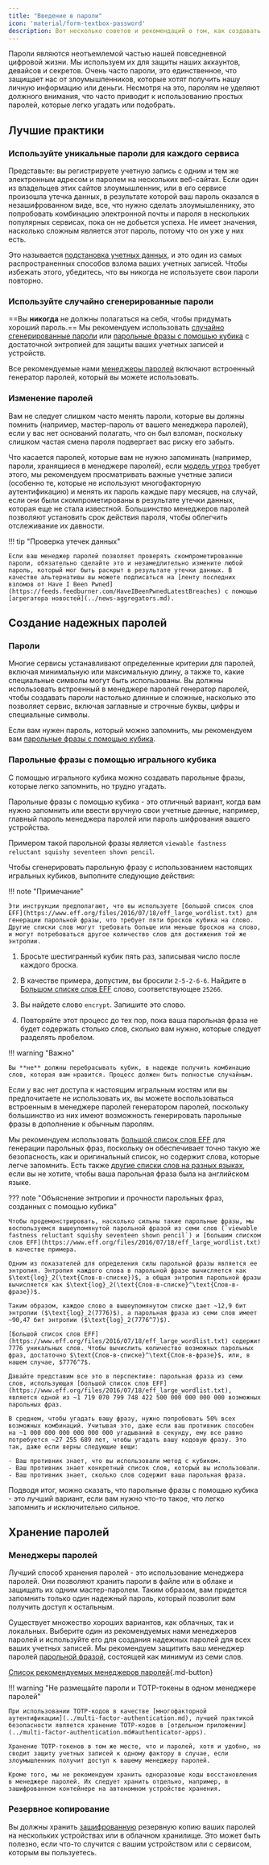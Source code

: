 ```yaml
---
title: "Введение в пароли"
icon: 'material/form-textbox-password'
description: Вот несколько советов и рекомендаций о том, как создавать самые надежные пароли и обеспечивать безопасность своих учетных записей.
---
```


Пароли являются неотъемлемой частью нашей повседневной цифровой жизни. Мы используем их для защиты наших аккаунтов, девайсов и секретов. Очень часто пароли, это единственное, что защищает нас от злоумышленников, которые хотят получить нашу личную информацию или деньги. Несмотря на это, паролям не уделяют должного внимания, что часто приводит к использованию простых паролей, которые легко угадать или подобрать.

## Лучшие практики

### Используйте уникальные пароли для каждого сервиса

Представьте: вы регистрируете учетную запись с одним и тем же электронным адресом и паролем на нескольких веб-сайтах. Если один из владельцев этих сайтов злоумышленник, или в его сервисе произошла утечка данных, в результате которой ваш пароль оказался в незашифрованном виде, все, что нужно сделать злоумышленнику, это попробовать комбинацию электронной почты и пароля в нескольких популярных сервисах, пока он не добьется успеха. Не имеет значения, насколько сложным является этот пароль, потому что он уже у них есть.

Это называется [подстановка учетных данных](https://en.wikipedia.org/wiki/Credential_stuffing), и это один из самых распространенных способов взлома ваших учетных записей. Чтобы избежать этого, убедитесь, что вы никогда не используете свои пароли повторно.

### Используйте случайно сгенерированные пароли

==Вы **никогда** не должны полагаться на себя, чтобы придумать хороший пароль.== Мы рекомендуем использовать [случайно сгенерированные пароли](#passwords) или [парольные фразы с помощью кубика](#diceware-passphrases) с достаточной энтропией для защиты ваших учетных записей и устройств.

Все рекомендуемые нами [менеджеры паролей](../passwords.md) включают встроенный генератор паролей, который вы можете использовать.

### Изменение паролей

Вам не следует слишком часто менять пароли, которые вы должны помнить (например, мастер-пароль от вашего менеджера паролей), если у вас нет оснований полагать, что он был взломан, поскольку слишком частая смена пароля подвергает вас риску его забыть.

Что касается паролей, которые вам не нужно запоминать (например, пароли, хранящиеся в менеджере паролей), если [модель угроз](threat-modeling.md) требует этого, мы рекомендуем просматривать важные учетные записи (особенно те, которые не используют многофакторную аутентификацию) и менять их пароль каждые пару месяцев, на случай, если они были скомпрометированы в результате утечки данных, которая еще не стала известной. Большинство менеджеров паролей позволяют установить срок действия пароля, чтобы облегчить отслеживание их давности.

!!! tip "Проверка утечек данных"

    Если ваш менеджер паролей позволяет проверять скомпрометированные пароли, обязательно сделайте это и незамедлительно измените любой пароль, который мог быть раскрыт в результате утечки данных. В качестве альтернативы вы можете подписаться на [ленту последних взломов от Have I Been Pwned](https://feeds.feedburner.com/HaveIBeenPwnedLatestBreaches) с помощью [агрегатора новостей](../news-aggregators.md).

## Создание надежных паролей

### Пароли

Многие сервисы устанавливают определенные критерии для паролей, включая минимальную или максимальную длину, а также то, какие специальные символы могут быть использованы. Вы должны использовать встроенный в менеджере паролей генератор паролей, чтобы создавать пароли настолько длинные и сложные, насколько это позволяет сервис, включая заглавные и строчные буквы, цифры и специальные символы.

Если вам нужен пароль, который можно запомнить, мы рекомендуем вам [парольные фразы с помощью кубика](#diceware-passphrases).

### Парольные фразы с помощью игрального кубика

С помощью игрального кубика можно создавать парольные фразы, которые легко запомнить, но трудно угадать.

Парольные фразы с помощью кубика - это отличный вариант, когда вам нужно запомнить или ввести вручную свои учетные данные, например, главный пароль менеджера паролей или пароль шифрования вашего устройства.

Примером такой парольной фразы является `viewable fastness reluctant squishy seventeen shown pencil`.

Чтобы сгенерировать парольную фразу с использованием настоящих игральных кубиков, выполните следующие действия:

!!! note "Примечание"

    Эти инструкции предполагают, что вы используете [большой список слов EFF](https://www.eff.org/files/2016/07/18/eff_large_wordlist.txt) для генерации парольной фразы, что требует пяти бросков кубика на слово. Другие списки слов могут требовать больше или меньше бросков на слово, и могут потребоваться другое количество слов для достижения той же энтропии.

1. Бросьте шестигранный кубик пять раз, записывая число после каждого броска.

2. В качестве примера, допустим, вы бросили `2-5-2-6-6`. Найдите в [Большом списке слов EFF](https://www.eff.org/files/2016/07/18/eff_large_wordlist.txt) слово, соответствующее `25266`.

3. Вы найдете слово `encrypt`. Запишите это слово.

4. Повторяйте этот процесс до тех пор, пока ваша парольная фраза не будет содержать столько слов, сколько вам нужно, которые следует разделять пробелом.

!!! warning "Важно"

    Вы **не** должны перебрасывать кубик, в надежде получить комбинацию слов, которая вам нравится. Процесс должен быть полностью случайным.

Если у вас нет доступа к настоящим игральным костям или вы предпочитаете не использовать их, вы можете воспользоваться встроенным в менеджере паролей генератором паролей, поскольку большинство из них имеют возможность генерировать парольные фразы в дополнение к обычным паролям.

Мы рекомендуем использовать [большой список слов EFF](https://www.eff.org/files/2016/07/18/eff_large_wordlist.txt) для генерации парольных фраз, поскольку он обеспечивает точно такую же безопасность, как и оригинальный список, но содержит слова, которые легче запомнить. Есть также [другие списки слов на разных языках](https://theworld.com/~reinhold/diceware.html#Diceware%20in%20Other%20Languages|outline), если вы не хотите, чтобы ваша парольная фраза была на английском языке.

??? note "Объяснение энтропии и прочности парольных фраз, созданных с помощью кубика"

    Чтобы продемонстрировать, насколько сильны такие парольные фразы, мы воспользуемся вышеупомянутой парольной фразой из семи слов (`viewable fastness reluctant squishy seventeen shown pencil`) и [большим списком слов EFF](https://www.eff.org/files/2016/07/18/eff_large_wordlist.txt) в качестве примера.
    
    Одним из показателей для определения силы парольной фразы является ее энтропия. Энтропия каждого слова в парольной фразе вычисляется как $\text{log}_2(\text{Слов-в-списке})$, а общая энтропия парольной фразы вычисляется как $\text{log}_2(\text{Слов-в-списке}^\text{Слов-в-фразе})$.
    
    Таким образом, каждое слово в вышеупомянутом списке дает ~12,9 бит энтропии ($\text{log}_2(7776)$), а парольная фраза из семи слов имеет ~90,47 бит энтропии ($\text{log}_2(7776^7)$).
    
    [Большой список слов EFF](https://www.eff.org/files/2016/07/18/eff_large_wordlist.txt) содержит 7776 уникальных слов. Чтобы вычислить количество возможных парольных фраз, достаточно $\text{Слов-в-списке}^\text{Слов-в-фразе}$, или, в нашем случае, $7776^7$.
    
    Давайте представим все это в перспективе: парольная фраза из семи слов, использующая [большой список слов EFF] (https://www.eff.org/files/2016/07/18/eff_large_wordlist.txt), является одной из ~1 719 070 799 748 422 500 000 000 000 000 возможных парольных фраз.
    
    В среднем, чтобы угадать вашу фразу, нужно попробовать 50% всех возможных комбинаций. Учитывая это, даже если ваш противник способен на ~1 000 000 000 000 000 000 угадываний в секунду, ему все равно потребуется ~27 255 689 лет, чтобы угадать вашу кодовую фразу. Это так, даже если верны следующие вещи:

    - Ваш противник знает, что вы использовали метод с кубиком.
    - Ваш противник знает конкретный список слов, который вы использовали.
    - Ваш противник знает, сколько слов содержит ваша парольная фраза.

Подводя итог, можно сказать, что парольные фразы с помощью кубика - это лучший вариант, если вам нужно что-то такое, что легко запомнить *и* исключительно сильное.

## Хранение паролей

### Менеджеры паролей

Лучший способ хранения паролей - это использование менеджера паролей. Они позволяют хранить пароли в файле или в облаке и защищать их одним мастер-паролем. Таким образом, вам придется запомнить только один надежный пароль, который позволит вам получить доступ к остальным.

Существует множество хороших вариантов, как облачных, так и локальных. Выберите один из рекомендуемых нами менеджеров паролей и используйте его для создания надежных паролей для всех ваших учетных записей. Мы рекомендуем защитить ваш менеджер паролей [парольной фразой](#diceware-passphrases), состоящей как минимум из семи слов.

[Список рекомендуемых менеджеров паролей](../passwords.md ""){.md-button}

!!! warning "Не размещайте пароли и TOTP-токены в одном менеджере паролей"

    При использовании TOTP-кодов в качестве [многофакторной аутентификации](../multi-factor-authentication.md), лучшей практикой безопасности является хранение TOTP-кодов в [отдельном приложении](../multi-factor-authentication.md#authenticator-apps).
    
    Хранение TOTP-токенов в том же месте, что и паролей, хотя и удобно, но сводит защиту учетных записей к одному фактору в случае, если злоумышленник получит доступ к вашему менеджеру паролей.
    
    Кроме того, мы не рекомендуем хранить одноразовые коды восстановления в менеджере паролей. Их следует хранить отдельно, например, в зашифрованном контейнере на автономном устройстве хранения.

### Резервное копирование

Вы должны хранить [зашифрованную](../encryption.md) резервную копию ваших паролей на нескольких устройствах или в облачном хранилище. Это может быть полезно, если что-то случится с вашим устройством или с сервисом, которым вы пользуетесь.
